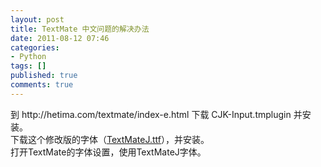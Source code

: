 ```yaml
---
layout: post
title: TextMate 中文问题的解决办法
date: 2011-08-12 07:46
categories:
- Python
tags: []
published: true
comments: true
---
```

<p>到 http://hetima.com/textmate/index-e.html 下载 CJK-Input.tmplugin 并安装。<br />
下载这个修改版的字体（<a href="http://www.nealmi.com/wp-content/uploads/2011/05/TextMateJ.ttf_.zip">TextMateJ.ttf</a>），并安装。<br />
打开TextMate的字体设置，使用TextMateJ字体。</p>
